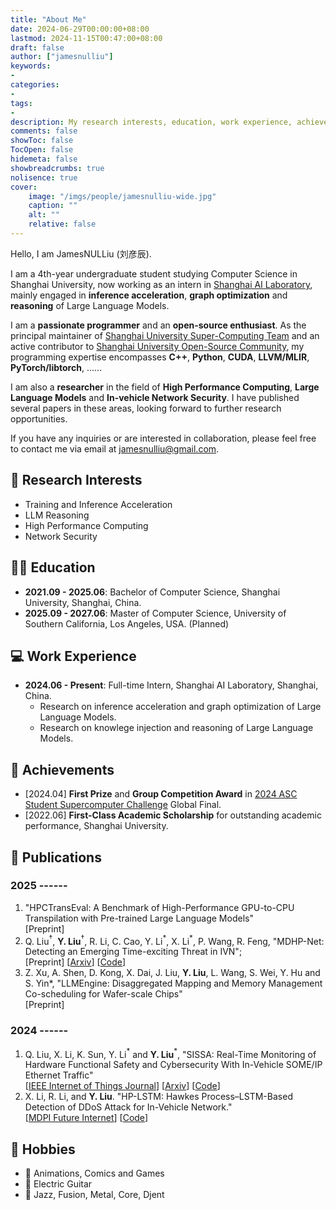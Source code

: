 ```yaml
---
title: "About Me"
date: 2024-06-29T00:00:00+08:00
lastmod: 2024-11-15T00:47:00+08:00
draft: false
author: ["jamesnulliu"]
keywords:
-
categories:
-
tags:
-
description: My research interests, education, work experience, achievements and publications.
comments: false
showToc: false
TocOpen: false
hidemeta: false
showbreadcrumbs: true
nolisence: true
cover:
    image: "/imgs/people/jamesnulliu-wide.jpg"
    caption: ""
    alt: ""
    relative: false 
---
```


Hello, I am JamesNULLiu (刘彦辰).

I am a 4th-year undergraduate student studying Computer Science in Shanghai University, now working as an intern in [Shanghai AI Laboratory](https://www.shlab.org.cn), mainly engaged in **inference acceleration**, **graph optimization** and **reasoning** of Large Language Models.

I am a **passionate programmer** and an **open-source enthusiast**. As the principal maintainer of [Shanghai University Super-Computing Team](https://SHUSCT.github.io/wiki) and an active contributor to [Shanghai University Open-Source Community](https://github.com/shuosc), my programming expertise encompasses **C++**, **Python**, **CUDA**, **LLVM/MLIR**, **PyTorch/libtorch**, ......

I am also a **researcher** in the field of **High Performance Computing**, **Large Language Models** and **In-vehicle Network Security**. I have published several papers in these areas, looking forward to further research opportunities.

If you have any inquiries or are interested in collaboration, please feel free to contact me via email at jamesnulliu@gmail.com.

## 🔬 Research Interests

- Training and Inference Acceleration
- LLM Reasoning
- High Performance Computing
- Network Security

## 🧑‍🎓 Education

- **2021.09 - 2025.06**: Bachelor of Computer Science, Shanghai University, Shanghai, China.
- **2025.09 - 2027.06**: Master of Computer Science, University of Southern California, Los Angeles, USA. (Planned)

## 💻 Work Experience

- **2024.06 - Present**: Full-time Intern, Shanghai AI Laboratory, Shanghai, China.
  - Research on inference acceleration and graph optimization of Large Language Models.
  - Research on knowlege injection and reasoning of Large Language Models.

## 🎉 Achievements

- [2024.04] **First Prize** and **Group Competition Award** in [2024 ASC Student Supercomputer Challenge](http://www.asc-events.org/StudentChallenge/index.html#) Global Final.
- [2022.06] **First-Class Academic Scholarship** for outstanding academic performance, Shanghai University.

## 📰 Publications

### 2025 ------

1. "HPCTransEval: A Benchmark of High-Performance GPU-to-CPU Transpilation with Pre-trained Large Language Models"  
   [Preprint]
2. Q. Liu$^\dagger$, **Y. Liu**$^\dagger$, R. Li, C. Cao, Y. Li$^*$, X. Li$^*$, P. Wang, R. Feng, "MDHP-Net: Detecting an Emerging Time-exciting Threat in IVN";  
   [Preprint] [[Arxiv](https://arxiv.org/abs/2411.10258)] [[Code](https://github.com/Tiara8735/MDHP-Net-Anonymous)]
3. Z. Xu, A. Shen, D. Kong, X. Dai, J. Liu, **Y. Liu**, L. Wang, S. Wei, Y. Hu and S. Yin*, "LLMEngine: Disaggregated Mapping and Memory Management Co-scheduling for Wafer-scale Chips"   
   [Preprint]

### 2024 ------

1. Q. Liu, X. Li, K. Sun, Y. Li$^*$ and **Y. Liu**$^*$, "SISSA: Real-Time Monitoring of Hardware Functional Safety and Cybersecurity With In-Vehicle SOME/IP Ethernet Traffic"  
   [[IEEE Internet of Things Journal](https://ieeexplore.ieee.org/document/10521910)] [[Arxiv](https://arxiv.org/abs/2402.14862v1)] [[Code](https://github.com/jamesnulliu/SISSA)]
2. X. Li, R. Li, and **Y. Liu**. "HP-LSTM: Hawkes Process–LSTM-Based Detection of DDoS Attack for In-Vehicle Network."  
   [[MDPI Future Internet](https://www.mdpi.com/1999-5903/16/6/185)] [[Code](https://github.com/jamesnulliu/HP-LSTM)]

## 🤪 Hobbies

- 🧙 Animations, Comics and Games
- 🎸 Electric Guitar
- 🎼 Jazz, Fusion, Metal, Core, Djent